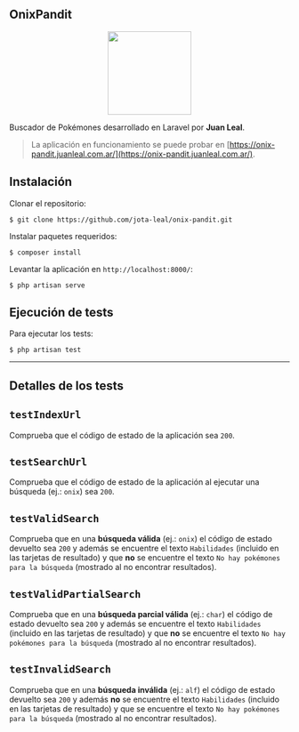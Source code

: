 ## OnixPandit

<p align="center">
    <img src="https://raw.githubusercontent.com/PokeAPI/sprites/master/sprites/pokemon/95.png" width="150">
</p>

Buscador de Pokémones desarrollado en Laravel por **Juan Leal**.

> La aplicación en funcionamiento se puede probar en [https://onix-pandit.juanleal.com.ar/](https://onix-pandit.juanleal.com.ar/).

## Instalación

Clonar el repositorio:

```shell
$ git clone https://github.com/jota-leal/onix-pandit.git
```

Instalar paquetes requeridos:

```shell
$ composer install
```

Levantar la aplicación en `http://localhost:8000/`:

```shell
$ php artisan serve
```

## Ejecución de tests

Para ejecutar los tests:

```shell
$ php artisan test
```

---

## Detalles de los tests

## `testIndexUrl`

Comprueba que el código de estado de la aplicación sea `200`.

## `testSearchUrl`

Comprueba que el código de estado de la aplicación al ejecutar una búsqueda (ej.: `onix`) sea `200`.

## `testValidSearch`

Comprueba que en una **búsqueda válida** (ej.: `onix`) el código de estado devuelto sea `200` y además se encuentre el texto `Habilidades` (incluido en las tarjetas de resultado) y que **no** se encuentre el texto `No hay pokémones para la búsqueda` (mostrado al no encontrar resultados).

## `testValidPartialSearch`

Comprueba que en una **búsqueda parcial válida** (ej.: `char`) el código de estado devuelto sea `200` y además se encuentre el texto `Habilidades` (incluido en las tarjetas de resultado) y que **no** se encuentre el texto `No hay pokémones para la búsqueda` (mostrado al no encontrar resultados).

## `testInvalidSearch`

Comprueba que en una **búsqueda inválida** (ej.: `alf`) el código de estado devuelto sea `200` y además **no** se encuentre el texto `Habilidades` (incluido en las tarjetas de resultado) y que se encuentre el texto `No hay pokémones para la búsqueda` (mostrado al no encontrar resultados).
